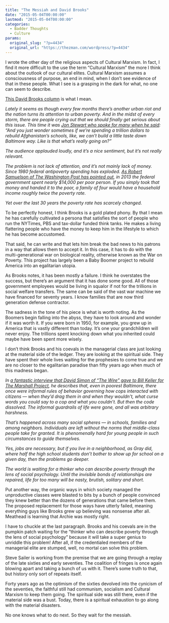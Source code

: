 ```yaml
---
title: "The Messiah and David Brooks"
date: "2015-05-04T00:00:00"
lastmod: "2015-05-04T00:00:00"
categories:
  - Badder Thoughts
  - Culture
params:
  original_slug: "?p=4434"
  original_url: "https://thezman.com/wordpress/?p=4434"
---
```


I wrote the other day of the religious aspects of Cultural Marxism. In
fact, I find it more difficult to the use the term “Cultural Marxism”
the more I think about the outlook of our cultural elites. Cultural
Marxism assumes a consciousness of purpose, an end in mind, when I don’t
see evidence of that in these people. What I see is a grasping in the
dark for what, no one can seem to describe.

<a
href="http://www.nytimes.com/2015/05/01/opinion/david-brooks-the-nature-of-poverty.html?hp&amp;action=click&amp;pgtype=Homepage&amp;module=c-column-top-span-region&amp;region=c-column-top-span-region&amp;WT.nav=c-column-top-span-region&amp;_r=1"
rel="noopener" target="_blank">This David Brooks column</a> is what I
mean.

*Lately it seems as though every few months there’s another urban riot
and the nation turns its attention to urban poverty. And in the midst of
every storm, there are people crying out that we should finally get
serious about this issue. This time it was [Jon Stewart who spoke for
many when he
said](http://thedailyshow.cc.com/extended-interviews/69wmkr/exclusive-george-stephanopoulos-extended-interview):
“And you just wonder sometimes if we’re spending a trillion dollars to
rebuild Afghanistan’s schools, like, we can’t build a little taste down
Baltimore way. Like is that what’s really going on?”*

*The audience applauded loudly, and it’s a nice sentiment, but it’s not
really relevant.*

*The problem is not lack of attention, and it’s not mainly lack of
money. Since 1980 federal antipoverty spending has exploded. [As Robert
Samuelson of The Washington Post has pointed
out](http://www.washingtonpost.com/opinions/robert-j-samuelson-how-we-won--and-lost--the-war-on-poverty/2014/01/12/9bf4696e-7a24-11e3-b1c5-739e63e9c9a7_story.html),
in 2013 the federal government spent nearly $14,000 per poor person. If
you simply took that money and handed it to the poor, a family of four
would have a household income roughly twice the poverty rate.*

*Yet over the last 30 years the poverty rate has scarcely changed.*

To be perfectly honest, I think Brooks is a gold plated phony. By that I
mean he has carefully cultivated a persona that satisfies the sort of
people who run the NYTimes, PBS and tax-dollar funded think tanks. He
makes a living flattering people who have the money to keep him in the
lifestyle to which he has become accustomed.

That said, he can write and that lets him break the bad news to his
patrons in a way that allows them to accept it. In this case, it has to
do with the multi-generational war on biological reality, otherwise
known as the War on Poverty. This project has largely been a Baby Boomer
project to rebuild America into an egalitarian utopia.

As Brooks notes, it has been mostly a failure. I think he overstates the
success, but there’s an argument that it has done some good. All of
those government employees would be living in squalor if not for the
trillions in social welfare transfers. The same can be said of the vast
war machine we have financed for seventy years. I know families that are
now third generation defense contractor.

The sadness in the tone of his piece is what is worth noting. As the
Boomers begin falling into the abyss, they have to look around and
wonder if it was worth it. If you were born in 1950, for example, you
grew up in America that is vastly different than today. It’s one your
grandchildren will never enjoy. The trillions spent knocking down what
you inherited could maybe have been spent more wisely.

I don’t think Brooks and his coevals in the managerial class are just
looking at the material side of the ledger. They are looking at the
spiritual side. They have spent their whole lives waiting for the
prophesies to come true and we are no closer to the egalitarian paradise
than fifty years ago when much of this madness began.

*In [a fantastic interview that David Simon of “The Wire” gave to Bill
Keller for The Marshall
Project](https://www.themarshallproject.org/2015/04/29/david-simon-on-baltimore-s-anguish),
he describes that, even in poorest Baltimore, there once were informal
rules of behavior governing how cops interacted with citizens — when
they’d drag them in and when they wouldn’t, what curse words you could
say to a cop and what you couldn’t. But then the code dissolved. The
informal guardrails of life were gone, and all was arbitrary harshness.*

*That’s happened across many social spheres — in schools, families and
among neighbors. Individuals are left without the norms that
middle-class people take for granted. It is phenomenally hard for young
people in such circumstances to guide themselves.*

*Yes, jobs are necessary, but if you live in a neighborhood, as Gray
did, where half the high school students don’t bother to show up for
school on a given day, then the problems go deeper.*

*The world is waiting for a thinker who can describe poverty through the
lens of social psychology. Until the invisible bonds of relationships
are repaired, life for too many will be nasty, brutish, solitary and
short.*

Put another way, the organic ways in which society managed the
unproductive classes were blasted to bits by a bunch of people convinced
they knew better than the dozens of generations that came before them.
The proposed replacement for those ways have utterly failed, meaning
everything guys like Brooks grew up believing was nonsense after all.
Meathead is learning that Archie was mostly right.

I have to chuckle at the last paragraph. Brooks and his coevals are in
the pumpkin patch waiting for the “thinker who can describe poverty
through the lens of social psychology” because it will take a super
genius to unriddle this problem! After all, if the credentialed members
of the managerial elite are stumped, well, no mortal can solve this
problem.

Steve Sailer is working from the premise that we are going through a
replay of the late sixties and early seventies. The coalition of fringes
is once again blowing apart and taking a bunch of us with it. There’s
some truth to that, but history only sort of repeats itself.

Forty years ago as the optimism of the sixties devolved into the
cynicism of the seventies, the faithful still had communism, socialism
and Cultural Marxism to keep them going. The spiritual side was still
there, even if the material side was a bust. Today, there is a spiritual
exhaustion to go along with the material disasters.

No one knows what to do next. So they wait for the messiah.
